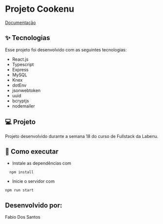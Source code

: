 #  Projeto Cookenu

[Documentação](https://documenter.getpostman.com/view/14149132/TzCTa5SL)
## ✨ Tecnologias
Esse projeto foi desenvolvido com as seguintes tecnologias:

* React.js
* Typescript
* Express
* MySQL
* Knex
* dotEnv
* jsonwebtoken
* uuid
* bcryptjs
* nodemailer

## 💻 Projeto
Projeto desenvolvido durante a semana 18 do curso de Fullstack da Labenu. 

## 🚀 Como executar
* Instale as dependências com
```
  npm install
 ```
* Inicie o servidor com
 ```
 npm run start
 ```

## Desenvolvido por:
Fabio Dos Santos
